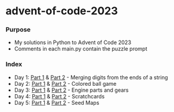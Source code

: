 # advent-of-code-2023

### Purpose
* My solutions in Python to Advent of Code 2023
* Comments in each main.py contain the puzzle prompt

### Index
* Day 1: [Part 1](/D1P1/main.py) & [Part 2](/D1P2/main.py) - Merging digits from the ends of a string
* Day 2: [Part 1](/D2P1/main.py) & [Part 2](/D2P2/main.py) - Colored ball game
* Day 3: [Part 1](/D3P1/main.py) & [Part 2](/D3P2/main.py) - Engine parts and gears
* Day 4: [Part 1](/D4P1/main.py) & [Part 2](/D4P2/main.py) - Scratchcards
* Day 5: [Part 1](/D5P1/main.py) & [Part 2](/D5P2/main.py) - Seed Maps